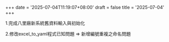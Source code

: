 +++
date = '2025-07-04T11:19:07+08:00'
draft = false
title = '2025-07-04'
+++

1.完成八里廠新系統舊資料輸入與初始化

2.修改excel_to_yaml程式已知問題 => 新增編號重複之命名問題

